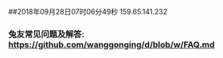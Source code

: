 ##2018年09月28日07时06分49秒 159.65.141.232
### 兔友常见问题及解答: https://github.com/wanggonging/d/blob/w/FAQ.md
